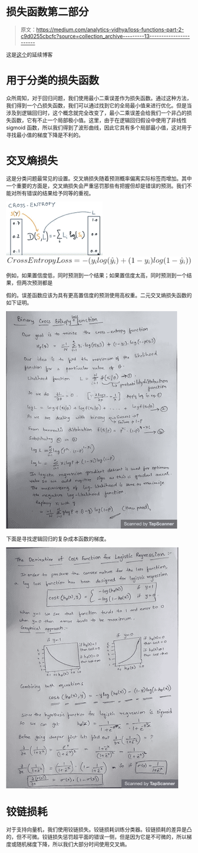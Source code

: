# 损失函数第二部分

> 原文：<https://medium.com/analytics-vidhya/loss-functions-part-2-c9d0255cbcfc?source=collection_archive---------13----------------------->

这是[这个](https://srinivask-bits.medium.com/loss-functions-part-1-17b2601031c1)的延续博客

# 用于分类的损失函数

众所周知，对于回归问题，我们使用最小二乘误差作为损失函数。通过这种方法，我们得到一个凸损失函数，我们可以通过找到它的全局最小值来进行优化。但是当涉及到逻辑回归时，这个概念就完全改变了，最小二乘误差会给我们一个非凸的损失函数，它有不止一个局部极小值。这里，由于在逻辑回归假设中使用了非线性 sigmoid 函数，所以我们得到了波形曲线，因此它具有多个局部最小值，这对用于寻找最小值的梯度下降是不利的。

# 交叉熵损失

这是分类问题最常见的设置。交叉熵损失随着预测概率偏离实际标签而增加。其中一个重要的方面是，交叉熵损失会严重惩罚那些有把握但却是错误的预测。我们不能对所有错误的结果给予同等的重视。

![](img/172dfc22572e40b97572683b3a374e76.png)![](img/6f8f585371fb24f981607cd8b7c47f31.png)

例如，如果置信度低，同时预测到一个结果；如果置信度太高，同时预测到一个结果，但两次预测都是

假的。误差函数应该为具有更高置信度的预测使用高权重。二元交叉熵损失函数的如下证明。

![](img/503c86ec83dfd0e8a69e21834621e351.png)

下面是寻找逻辑回归的复杂成本函数的梯度。

![](img/a02567e59b1dca6490dde6cfc1ac6b88.png)

# 铰链损耗

对于支持向量机，我们使用铰链损失。铰链损耗训练分类器。铰链损耗的差异是凸的，但不可微。铰链损失惩罚超平面的错误一侧，但是因为它是不可微的，所以梯度或随机梯度下降，所以我们大部分时间使用交叉熵。